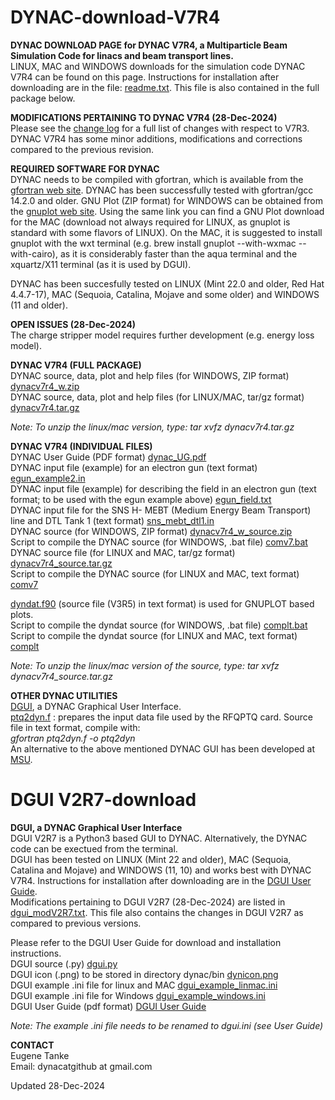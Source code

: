 # DYNAC-download-V7R4
**DYNAC DOWNLOAD PAGE for DYNAC V7R4, a Multiparticle Beam Simulation Code for linacs and beam transport lines.**  
LINUX, MAC and WINDOWS downloads for the simulation code DYNAC V7R4 can be found on this page. Instructions for installation after downloading are in the file: [readme.txt](https://github.com/dynac-source/DYNAC-download/blob/main/readme.txt). This file is also contained in the full package below.

**MODIFICATIONS PERTAINING TO DYNAC V7R4 (28-Dec-2024)**  
Please see the [change log](https://github.com/dynac-source/DYNAC-download/blob/main/modV7R4.txt) for a full list of changes with respect to V7R3.  
DYNAC V7R4 has some minor additions, modifications and corrections compared to the previous revision.


**REQUIRED SOFTWARE FOR DYNAC**  
DYNAC needs to be compiled with gfortran, which is available from the [gfortran web site](http://gcc.gnu.org/wiki/GFortranBinaries). DYNAC has been successfully tested with gfortran/gcc 14.2.0 and older.
GNU Plot (ZIP format) for WINDOWS can be obtained from the [gnuplot web site](http://sourceforge.net/projects/gnuplot/).
Using the same link you can find a GNU Plot download for the MAC (download not always required for LINUX, as gnuplot is standard with some flavors of LINUX). On the MAC, it is suggested to install gnuplot with the wxt terminal (e.g. brew install gnuplot --with-wxmac --with-cairo), as it is considerably faster than the aqua terminal and the xquartz/X11 terminal (as it is used by DGUI). 

DYNAC has been succesfully tested on LINUX (Mint 22.0 and older, Red Hat 4.4.7-17), MAC (Sequoia, Catalina, Mojave and some older) and WINDOWS (11 and older).

**OPEN ISSUES (28-Dec-2024)**  
The charge stripper model requires further development (e.g. energy loss model).

**DYNAC V7R4 (FULL PACKAGE)**  
DYNAC source, data, plot and help files (for WINDOWS, ZIP format) [dynacv7r4_w.zip](https://github.com/dynac-source/DYNAC-download-V7R4/blob/main/dynacv7r4_w.zip)  
DYNAC source, data, plot and help files (for LINUX/MAC, tar/gz format) [dynacv7r4.tar.gz](https://github.com/dynac-source/DYNAC-download-V7R4/blob/main/dynacv7r4.tar.gz)  

*Note: To unzip the linux/mac version, type: tar xvfz dynacv7r4.tar.gz*   

**DYNAC V7R4 (INDIVIDUAL FILES)**  
DYNAC User Guide (PDF format) [dynac_UG.pdf](https://github.com/dynac-source/DYNAC-download-V7R4/blob/main/dynac_UG.pdf)  
DYNAC input file (example) for an electron gun (text format) [egun_example2.in](https://github.com/dynac-source/DYNAC-download/blob/main/egun_example2.in)  
DYNAC input file (example) for describing the field in an electron gun (text format; to be used with the egun example above) [egun_field.txt](https://github.com/dynac-source/DYNAC-download/files/6633699/egun_field.txt)  
DYNAC input file for the SNS H- MEBT (Medium Energy Beam Transport) line and DTL Tank 1 (text format) [sns_mebt_dtl1.in](https://github.com/dynac-source/DYNAC-download/blob/main/sns_mebt_dtl1.in)  
DYNAC source (for WINDOWS, ZIP format) [dynacv7r4_w_source.zip](https://github.com/dynac-source/DYNAC-download-V7R4/blob/main/dynacv7r4_w_source.zip)  
Script to compile the DYNAC source (for WINDOWS, .bat file) [comv7.bat](https://github.com/dynac-source/DYNAC-download/blob/main/comv7.bat)  
DYNAC source file (for LINUX and MAC, tar/gz format) [dynacv7r4_source.tar.gz](https://github.com/dynac-source/DYNAC-download-V7R4/blob/main/dynacv7r4_source.tar.gz)  
Script to compile the DYNAC source (for LINUX and MAC, text format) [comv7](https://github.com/dynac-source/DYNAC-download/blob/main/comv7)  


[dyndat.f90](https://github.com/dynac-source/DYNAC-download-V7R4/blob/main/dyndat_V3R5.f90) (source file (V3R5) in text format) is used for GNUPLOT based plots.  
Script to compile the dyndat source (for WINDOWS, .bat file) [complt.bat](https://github.com/dynac-source/DYNAC-download/blob/main/complt.bat)  
Script to compile the dyndat source (for LINUX and MAC, text format) [complt](https://github.com/dynac-source/DYNAC-download/blob/main/complt)  

*Note: To unzip the linux/mac version of the source, type: tar xvfz dynacv7r4_source.tar.gz*

**OTHER DYNAC UTILITIES**  
[DGUI](https://github.com/dynac-source/DYNAC-download-V7R4/blob/main/README.md#dgui-v2r7-download), a DYNAC Graphical User Interface.  
[ptq2dyn.f](https://github.com/dynac-source/DYNAC-download/blob/main/ptq2dyn.f) : prepares the input data file used by the RFQPTQ card. Source file in text format, compile with:  
*gfortran ptq2dyn.f -o ptq2dyn*  
An alternative to the above mentioned DYNAC GUI has been developed at [MSU](https://github.com/NSCLAlt/DynacGUI).

# DGUI V2R7-download
**DGUI, a DYNAC Graphical User Interface**  
DGUI V2R7 is a Python3 based GUI to DYNAC. Alternatively, the DYNAC code can be exectued from the terminal.  
DGUI has been tested on LINUX (Mint 22 and older), MAC (Sequoia, Catalina and Mojave) and WINDOWS (11, 10) and works best with DYNAC V7R4.
Instructions for installation after downloading are in the [DGUI User Guide](https://github.com/dynac-source/DYNAC-download-V7R4/blob/main/dgui_UG.pdf).  
Modifications pertaining to DGUI V2R7 (28-Dec-2024) are listed in [dgui_modV2R7.txt](https://github.com/dynac-source/DYNAC-download-V7R4/blob/main/dgui_modV2R7.txt). This file also contains the changes in DGUI V2R7 as compared to previous versions.   

Please refer to the DGUI User Guide for download and installation instructions.  
DGUI source (.py) [dgui.py](https://github.com/dynac-source/DYNAC-download-V7R4/blob/main/dgui.py)  
DGUI icon (.png) to be stored in directory dynac/bin [dynicon.png](https://github.com/dynac-source/DYNAC-download/blob/main/dynicon.png)  
DGUI example .ini file for linux and MAC [dgui_example_linmac.ini](https://github.com/dynac-source/DYNAC-download/blob/main/dgui_example_linmac.ini)  
DGUI example .ini file for  Windows [dgui_example_windows.ini](https://github.com/dynac-source/DYNAC-download/blob/main/dgui_example_windows.ini)  
DGUI User Guide (pdf format) [DGUI User Guide](https://github.com/dynac-source/DYNAC-download-V7R4/blob/main/dgui_UG.pdf)  

*Note: The example .ini file needs to be renamed to dgui.ini (see User Guide)*  

**CONTACT**  
Eugene Tanke  
Email: dynacatgithub at gmail.com  

Updated 28-Dec-2024
  
  
